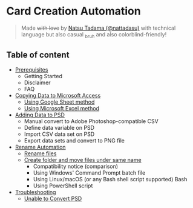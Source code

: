 # Card Creation Automation

> Made ~~with love~~ by [Natsu Tadama (@nattadasu)](https://myanimelist.net/profile/nattadasu) with
> technical language but also casual <sub>bruh</sub> and also colorblind-friendly!

## Table of content

* [Prerequisites](/tutorial/automation/prerequisites/readme.md)
  * Getting Started
  * Disclaimer
  * FAQ
* [Copying Data to Microsoft Access](/tutorial/automation/copy_data/readme.md)
  * [Using Google Sheet method](/tutorial/automation/copy_data/google_sheet.md)
  * [Using Microsoft Excel method](/tutorial/automation/copy_data/office_excel.md)
* [Adding Data to PSD](/tutorial/automation/data_input/readme.md)
  * Manual convert to Adobe Photoshop-compatible CSV
  * Define data variable on PSD
  * Import CSV data set on PSD
  * Export data sets and convert to PNG file
* [Rename Automation](/tutorial/automation/rename/readme.md)
  * [Rename files](/tutorial/automation/rename/file_rename/readme.md)
  * [Create folder and move files under same name
    ](/tutorial/automation/rename/create_folder/readme.md)
    * Compatibility notice (comparison)
    * Using Windows' Command Prompt batch file
    * Using Linux/macOS (or any Bash shell script supported) Bash
    * Using PowerShell script
* [Troubleshooting](/tutorial/automation/troubleshooting/readme.md)
  * [Unable to Convert PSD](/tutorial/automation/troubleshooting/photoshop/cant_export.md)
